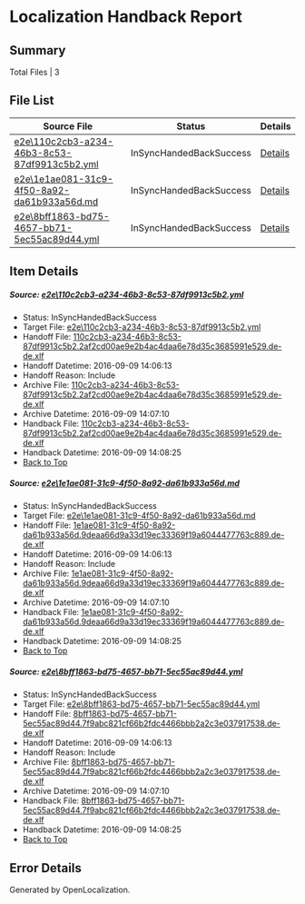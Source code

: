 # <a name='report-top'></a> Localization Handback Report

## Summary
 Total Files | 3

## File List
 Source File | Status | Details 
 ----------- | ------ | ------- 
 [e2e\110c2cb3-a234-46b3-8c53-87df9913c5b2.yml](https://github.com/OpenLocalizationTestOrg/ol-test0/blob/2385950300ddea566435ead89d59774c8daaed9d/e2e/110c2cb3-a234-46b3-8c53-87df9913c5b2.yml) | InSyncHandedBackSuccess | [Details](#41ce803fd2ef6d0764f2597b98aef8b00aacc9401)
 [e2e\1e1ae081-31c9-4f50-8a92-da61b933a56d.md](https://github.com/OpenLocalizationTestOrg/ol-test0/blob/2385950300ddea566435ead89d59774c8daaed9d/e2e/1e1ae081-31c9-4f50-8a92-da61b933a56d.md) | InSyncHandedBackSuccess | [Details](#17d03a28eca08bb3508bce498619fa63dcee28112)
 [e2e\8bff1863-bd75-4657-bb71-5ec55ac89d44.yml](https://github.com/OpenLocalizationTestOrg/ol-test0/blob/2385950300ddea566435ead89d59774c8daaed9d/e2e/8bff1863-bd75-4657-bb71-5ec55ac89d44.yml) | InSyncHandedBackSuccess | [Details](#35a89683dd3db7115c79efdbf511f5f2fcd8d2133)

## Item Details
##### <a name='41ce803fd2ef6d0764f2597b98aef8b00aacc9401'></a> Source: [e2e\110c2cb3-a234-46b3-8c53-87df9913c5b2.yml](https://github.com/OpenLocalizationTestOrg/ol-test0/blob/2385950300ddea566435ead89d59774c8daaed9d/e2e/110c2cb3-a234-46b3-8c53-87df9913c5b2.yml)
* Status: InSyncHandedBackSuccess
* Target File: [e2e\110c2cb3-a234-46b3-8c53-87df9913c5b2.yml](https://github.com/OpenLocalizationTestOrg/ol-test0-dede/blob/7ebb70355ea2a53fadaa8f826d60b534d27aace6/e2e/110c2cb3-a234-46b3-8c53-87df9913c5b2.yml)
* Handoff File: [110c2cb3-a234-46b3-8c53-87df9913c5b2.2af2cd00ae9e2b4ac4daa6e78d35c3685991e529.de-de.xlf](https://github.com/OpenLocalizationTestOrg/ol-test0-handoff/blob/629a488649a74c620a8dca2f517b6cdf5e6e0db7/ol-handoff/OpenLocalizationTestOrg/ol-test0-dede/yuwzho/ht/110c2cb3-a234-46b3-8c53-87df9913c5b2.2af2cd00ae9e2b4ac4daa6e78d35c3685991e529.de-de.xlf)
* Handoff Datetime: 2016-09-09 14:06:13
* Handoff Reason: Include
* Archive File: [110c2cb3-a234-46b3-8c53-87df9913c5b2.2af2cd00ae9e2b4ac4daa6e78d35c3685991e529.de-de.xlf](https://github.com/OpenLocalizationTestOrg/ol-test0-handoff/blob/02702d091739da16c34413e7b7381ecf2e0d4ff2/ol-archive/OpenLocalizationTestOrg/ol-test0-dede/yuwzho/ht/110c2cb3-a234-46b3-8c53-87df9913c5b2.2af2cd00ae9e2b4ac4daa6e78d35c3685991e529.de-de.xlf)
* Archive Datetime: 2016-09-09 14:07:10
* Handback File: [110c2cb3-a234-46b3-8c53-87df9913c5b2.2af2cd00ae9e2b4ac4daa6e78d35c3685991e529.de-de.xlf](https://github.com/OpenLocalizationTestOrg/ol-test0-handback/blob/1951734f67e318a7135cc6f08600053d27d54935/ol-handback/OpenLocalizationTestOrg/ol-test0-dede/yuwzho/ht/110c2cb3-a234-46b3-8c53-87df9913c5b2.2af2cd00ae9e2b4ac4daa6e78d35c3685991e529.de-de.xlf)
* Handback Datetime: 2016-09-09 14:08:25
* [Back to Top](#report-top)

##### <a name='17d03a28eca08bb3508bce498619fa63dcee28112'></a> Source: [e2e\1e1ae081-31c9-4f50-8a92-da61b933a56d.md](https://github.com/OpenLocalizationTestOrg/ol-test0/blob/2385950300ddea566435ead89d59774c8daaed9d/e2e/1e1ae081-31c9-4f50-8a92-da61b933a56d.md)
* Status: InSyncHandedBackSuccess
* Target File: [e2e\1e1ae081-31c9-4f50-8a92-da61b933a56d.md](https://github.com/OpenLocalizationTestOrg/ol-test0-dede/blob/7ebb70355ea2a53fadaa8f826d60b534d27aace6/e2e/1e1ae081-31c9-4f50-8a92-da61b933a56d.md)
* Handoff File: [1e1ae081-31c9-4f50-8a92-da61b933a56d.9deaa66d9a33d19ec33369f19a6044477763c889.de-de.xlf](https://github.com/OpenLocalizationTestOrg/ol-test0-handoff/blob/629a488649a74c620a8dca2f517b6cdf5e6e0db7/ol-handoff/OpenLocalizationTestOrg/ol-test0-dede/yuwzho/ht/1e1ae081-31c9-4f50-8a92-da61b933a56d.9deaa66d9a33d19ec33369f19a6044477763c889.de-de.xlf)
* Handoff Datetime: 2016-09-09 14:06:13
* Handoff Reason: Include
* Archive File: [1e1ae081-31c9-4f50-8a92-da61b933a56d.9deaa66d9a33d19ec33369f19a6044477763c889.de-de.xlf](https://github.com/OpenLocalizationTestOrg/ol-test0-handoff/blob/02702d091739da16c34413e7b7381ecf2e0d4ff2/ol-archive/OpenLocalizationTestOrg/ol-test0-dede/yuwzho/ht/1e1ae081-31c9-4f50-8a92-da61b933a56d.9deaa66d9a33d19ec33369f19a6044477763c889.de-de.xlf)
* Archive Datetime: 2016-09-09 14:07:10
* Handback File: [1e1ae081-31c9-4f50-8a92-da61b933a56d.9deaa66d9a33d19ec33369f19a6044477763c889.de-de.xlf](https://github.com/OpenLocalizationTestOrg/ol-test0-handback/blob/1951734f67e318a7135cc6f08600053d27d54935/ol-handback/OpenLocalizationTestOrg/ol-test0-dede/yuwzho/ht/1e1ae081-31c9-4f50-8a92-da61b933a56d.9deaa66d9a33d19ec33369f19a6044477763c889.de-de.xlf)
* Handback Datetime: 2016-09-09 14:08:25
* [Back to Top](#report-top)

##### <a name='35a89683dd3db7115c79efdbf511f5f2fcd8d2133'></a> Source: [e2e\8bff1863-bd75-4657-bb71-5ec55ac89d44.yml](https://github.com/OpenLocalizationTestOrg/ol-test0/blob/2385950300ddea566435ead89d59774c8daaed9d/e2e/8bff1863-bd75-4657-bb71-5ec55ac89d44.yml)
* Status: InSyncHandedBackSuccess
* Target File: [e2e\8bff1863-bd75-4657-bb71-5ec55ac89d44.yml](https://github.com/OpenLocalizationTestOrg/ol-test0-dede/blob/7ebb70355ea2a53fadaa8f826d60b534d27aace6/e2e/8bff1863-bd75-4657-bb71-5ec55ac89d44.yml)
* Handoff File: [8bff1863-bd75-4657-bb71-5ec55ac89d44.7f9abc821cf66b2fdc4466bbb2a2c3e037917538.de-de.xlf](https://github.com/OpenLocalizationTestOrg/ol-test0-handoff/blob/629a488649a74c620a8dca2f517b6cdf5e6e0db7/ol-handoff/OpenLocalizationTestOrg/ol-test0-dede/yuwzho/ht/8bff1863-bd75-4657-bb71-5ec55ac89d44.7f9abc821cf66b2fdc4466bbb2a2c3e037917538.de-de.xlf)
* Handoff Datetime: 2016-09-09 14:06:13
* Handoff Reason: Include
* Archive File: [8bff1863-bd75-4657-bb71-5ec55ac89d44.7f9abc821cf66b2fdc4466bbb2a2c3e037917538.de-de.xlf](https://github.com/OpenLocalizationTestOrg/ol-test0-handoff/blob/02702d091739da16c34413e7b7381ecf2e0d4ff2/ol-archive/OpenLocalizationTestOrg/ol-test0-dede/yuwzho/ht/8bff1863-bd75-4657-bb71-5ec55ac89d44.7f9abc821cf66b2fdc4466bbb2a2c3e037917538.de-de.xlf)
* Archive Datetime: 2016-09-09 14:07:10
* Handback File: [8bff1863-bd75-4657-bb71-5ec55ac89d44.7f9abc821cf66b2fdc4466bbb2a2c3e037917538.de-de.xlf](https://github.com/OpenLocalizationTestOrg/ol-test0-handback/blob/1951734f67e318a7135cc6f08600053d27d54935/ol-handback/OpenLocalizationTestOrg/ol-test0-dede/yuwzho/ht/8bff1863-bd75-4657-bb71-5ec55ac89d44.7f9abc821cf66b2fdc4466bbb2a2c3e037917538.de-de.xlf)
* Handback Datetime: 2016-09-09 14:08:25
* [Back to Top](#report-top)


## Error Details

Generated by OpenLocalization.
